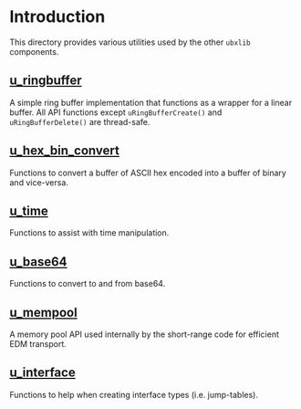# Introduction
This directory provides various utilities used by the other `ubxlib` components.

## [u_ringbuffer](api/u_ringbuffer.h)
A simple ring buffer implementation that functions as a wrapper for a linear buffer.
All API functions except `uRingBufferCreate()` and `uRingBufferDelete()` are thread-safe.

## [u_hex_bin_convert](api/u_hex_bin_convert.h)
Functions to convert a buffer of ASCII hex encoded into a buffer of binary and vice-versa.

## [u_time](api/u_time.h)
Functions to assist with time manipulation.

## [u_base64](api/u_base64.h)
Functions to convert to and from base64.

## [u_mempool](api/u_mempool.h)
A memory pool API used internally by the short-range code for efficient EDM transport.

## [u_interface](api/u_interface.h)
Functions to help when creating interface types (i.e. jump-tables).
